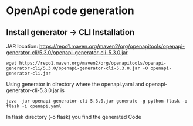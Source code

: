 # OpenApi code generation
## Install generator -> CLI Installation
JAR location: https://repo1.maven.org/maven2/org/openapitools/openapi-generator-cli/5.3.0/openapi-generator-cli-5.3.0.jar
```
wget https://repo1.maven.org/maven2/org/openapitools/openapi-generator-cli/5.3.0/openapi-generator-cli-5.3.0.jar -O openapi-generator-cli.jar
```

Using generator in directory where the openapi.yaml and openapi-generator-cli-5.3.0.jar is
```
java -jar openapi-generator-cli-5.3.0.jar generate -g python-flask -o flask -i openapi.yaml
```
In flask directory (-o flask) you find the generated Code